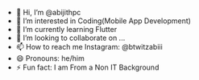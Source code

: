 - 👋 Hi, I’m @abijithpc
- 👀 I’m interested in Coding(Mobile App Development)
- 🌱 I’m currently learning Flutter
- 💞️ I’m looking to collaborate on ...
- 📫 How to reach me Instagram: @btwitzabiii
- 😄 Pronouns: he/him
- ⚡ Fun fact: I am From a Non IT Background

<!---
abijithpc/abijithpc is a ✨ special ✨ repository because its `README.md` (this file) appears on your GitHub profile.
You can click the Preview link to take a look at your changes.
--->
